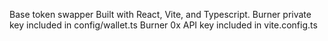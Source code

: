 Base token swapper
Built with React, Vite, and Typescript.
Burner private key included in config/wallet.ts
Burner 0x API key included in vite.config.ts
